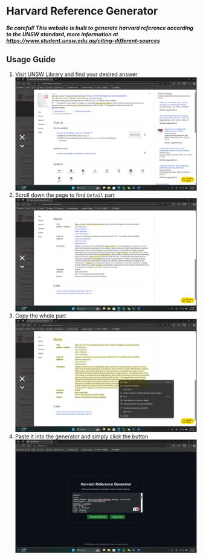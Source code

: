 # Harvard Reference Generator

***Be careful! This website is built to generate harvard reference according to the UNSW standard, more information at <https://www.student.unsw.edu.au/citing-different-sources>***

## Usage Guide
1. Visit UNSW Library and find your desired answer
![Visit Library](static/doc1.gif)
2. Scroll down the page to find `Detail` part
![Find detail part](static/doc2.gif)
3. Copy the whole part
![Copy the detail part](static/doc3.gif)
4. Paste it into the generator and simply click the button
![Paste it to the generator](static/doc4.gif)